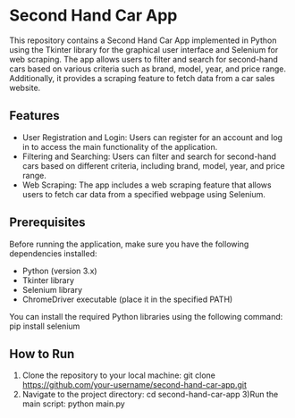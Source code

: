 # Second Hand Car App

This repository contains a Second Hand Car App implemented in Python using the Tkinter library for the graphical user interface and Selenium for web scraping. The app allows users to filter and search for second-hand cars based on various criteria such as brand, model, year, and price range. Additionally, it provides a scraping feature to fetch data from a car sales website.

## Features

- User Registration and Login: Users can register for an account and log in to access the main functionality of the application.
- Filtering and Searching: Users can filter and search for second-hand cars based on different criteria, including brand, model, year, and price range.
- Web Scraping: The app includes a web scraping feature that allows users to fetch car data from a specified webpage using Selenium.

## Prerequisites

Before running the application, make sure you have the following dependencies installed:

- Python (version 3.x)
- Tkinter library
- Selenium library
- ChromeDriver executable (place it in the specified PATH)

You can install the required Python libraries using the following command:
pip install selenium

## How to Run
1) Clone the repository to your local machine:
    git clone https://github.com/your-username/second-hand-car-app.git
2) Navigate to the project directory:
    cd second-hand-car-app
3)Run the main script:
    python main.py
